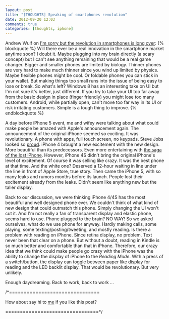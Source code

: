 ```yaml
---
layout: post
title: "[THOUGHTS] Speaking of smartphones revolution"
date: 2012-09-20 12:03
comments: true
categories: [thoughts, iphone]
---
```

Andrew Wulf on [I'm sorry but the revolution in smartphones is long over](http://thecodist.com/article/i_39_m_sorry_but_the_revolution_in_smartphones_is_long_over):
{% blockquote %}
Will there ever be a real innovation in the smartphone market anytime soon? I doubt it. Maybe plugging into my brain directly (a scary concept) but I can't see anything remaining that would be a real game changer. Bigger and smaller phones are limited by biology. Thinner phones are very hard to make much thinner since you wind up limited by physics. Maybe flexible phones might be cool. Or foldable phones you can stick in your wallet. But making things too small runs into the issue of being easy to lose or break. So what's left? Windows 8 has an interesting take on UI but I'm not sure it's better, just different. If you try to take your UI too far away from the basic design in place (finger friendly) you might lose too many customers. Android, while partially open, can't move too far way in its UI or risk irritating customers. Simple is a tough thing to improve.
{% endblockquote %}

A day before iPhone 5 event, me and wifey were talking about what could make people be amazed with Apple's announcement again.<!-- more -->
The announcement of the original iPhone seemed so exciting. It was revolutionary. A phone with apps, full touch screen, no keypads. Steve Jobs looked so [proud](http://www.youtube.com/watch?v=6uW-E496FXg). iPhone 4 brought a new excitement with the new design. More beautiful than its predecessors. Even more entertaining with [the saga of the lost iPhone](http://gizmodo.com/5520471/the-tale-of-apples-next-iphone). However, iPhone 4S didn't bring the original iPhone's level of excitement. Of course it was selling like crazy. It was the best phone at that time. And the white one? Deserved a 12-hour waiting in line under the line in front of Apple Store, true story. Then came the iPhone 5, with so many leaks and rumors months before its launch. People lost their excitement already from the leaks. Didn't seem like anything new but the taller display.

Back to our discussion, we were thinking iPhone 4/4S has the most beautiful and well designed phone ever. We couldn't think of what kind of new design that could outmatch this phone. Simply changing the UI won't cut it. And I'm not really a fan of transparent display and elastic phone, seems hard to use. Phone plugged to the brain? NO WAY! So we asked ourselves, what do we use phone for anyway. Hardly making calls, some playing, some texting/posting/tweeting, and mostly reading. Is there a problem with reading on iPhone. Since retina display, no problem. Text never been that clear on a phone. But without a doubt, reading in Kindle is so much better and comfortable than that in iPhone. Therefore, our crazy idea that we think could make people go crazy with the iPhone was the ability to change the display of iPhone to the *Reading Mode*. With a press of a switch/button, the display can toggle between paper like display for reading and the LED backlit display. That would be revolutionary. But very unlikely.

Enough daydreaming. Back to work, back to work ...

/*===============================

How about say hi to [me](http://twitter.com/nicnocquee) if you like this post?

================================*/